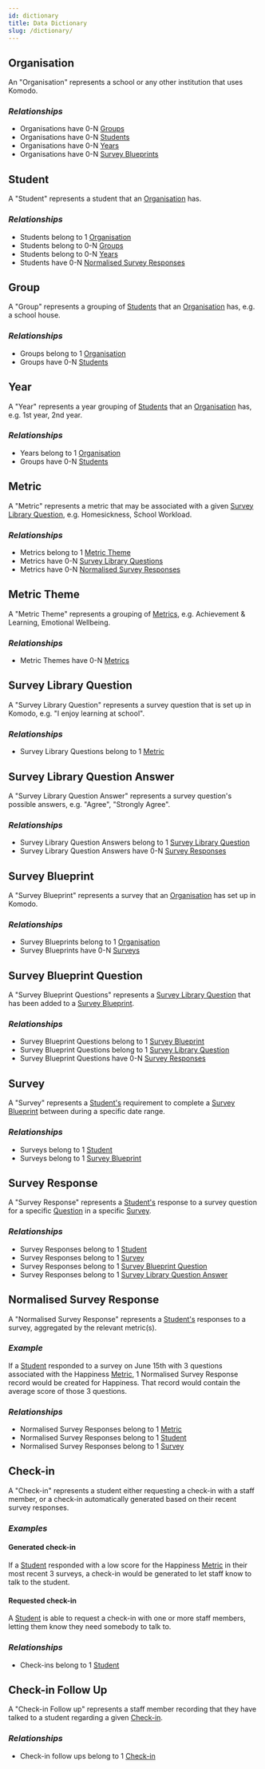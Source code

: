 ```yaml
---
id: dictionary
title: Data Dictionary
slug: /dictionary/
---
```


## Organisation

An "Organisation" represents a school or any other institution that uses Komodo.

### _Relationships_

-   Organisations have 0-N [Groups](#group)
-   Organisations have 0-N [Students](#student)
-   Organisations have 0-N [Years](#year)
-   Organisations have 0-N [Survey Blueprints](#survey-blueprint)

## Student

A "Student" represents a student that an [Organisation](#organisation) has.

### _Relationships_

-   Students belong to 1 [Organisation](#organisation)
-   Students belong to 0-N [Groups](#group)
-   Students belong to 0-N [Years](#year)
-   Students have 0-N [Normalised Survey Responses](#normalised-survey-response)

## Group

A "Group" represents a grouping of [Students](#student) that an [Organisation](#organisation) has, e.g. a school house.

### _Relationships_

-   Groups belong to 1 [Organisation](#organisation)
-   Groups have 0-N [Students](#student)

## Year

A "Year" represents a year grouping of [Students](#student) that an [Organisation](#organisation) has, e.g. 1st year, 2nd year.

### _Relationships_

-   Years belong to 1 [Organisation](#organisation)
-   Groups have 0-N [Students](#student)

## Metric

A "Metric" represents a metric that may be associated with a given [Survey Library Question](#survey-library-question), e.g. Homesickness, School Workload.

### _Relationships_

-   Metrics belong to 1 [Metric Theme](#metric-theme)
-   Metrics have 0-N [Survey Library Questions](#survey-library-question)
-   Metrics have 0-N [Normalised Survey Responses](#normalised-survey-response)

## Metric Theme

A "Metric Theme" represents a grouping of [Metrics](#metric), e.g. Achievement & Learning, Emotional Wellbeing.

### _Relationships_

-   Metric Themes have 0-N [Metrics](#metric)

## Survey Library Question

A "Survey Library Question" represents a survey question that is set up in Komodo, e.g. "I enjoy learning at school".

### _Relationships_

-   Survey Library Questions belong to 1 [Metric](#metric)

## Survey Library Question Answer

A "Survey Library Question Answer" represents a survey question's possible answers, e.g. "Agree", "Strongly Agree".

### _Relationships_

-   Survey Library Question Answers belong to 1 [Survey Library Question](#survey-library-question)
-   Survey Library Question Answers have 0-N [Survey Responses](#survey-response)

## Survey Blueprint

A "Survey Blueprint" represents a survey that an [Organisation](#organisation) has set up in Komodo.

### _Relationships_

-   Survey Blueprints belong to 1 [Organisation](#organisation)
-   Survey Blueprints have 0-N [Surveys](#survey)

## Survey Blueprint Question

A "Survey Blueprint Questions" represents a [Survey Library Question](#survey-library-question) that has been added to a [Survey Blueprint](#survey-blueprint).

### _Relationships_

-   Survey Blueprint Questions belong to 1 [Survey Blueprint](#survey-blueprint)
-   Survey Blueprint Questions belong to 1 [Survey Library Question](#survey-library-question)
-   Survey Blueprint Questions have 0-N [Survey Responses](#survey-response)

## Survey

A "Survey" represents a [Student's](#student) requirement to complete a [Survey Blueprint](#survey-blueprint) between during a specific date range.

### _Relationships_

-   Surveys belong to 1 [Student](#student)
-   Surveys belong to 1 [Survey Blueprint](#survey-blueprint)

## Survey Response

A "Survey Response" represents a [Student's](#student) response to a survey question for a specific [Question](#survey-blueprint-question) in a specific [Survey](#survey).

### _Relationships_

-   Survey Responses belong to 1 [Student](#student)
-   Survey Responses belong to 1 [Survey](#survey)
-   Survey Responses belong to 1 [Survey Blueprint Question](#survey-blueprint-question)
-   Survey Responses belong to 1 [Survey Library Question Answer](#survey-library-question-answer)

## Normalised Survey Response

A "Normalised Survey Response" represents a [Student's](#student) responses to a survey, aggregated by the relevant metric(s).

### _Example_

If a [Student](#student) responded to a survey on June 15th with 3 questions associated with the Happiness [Metric](#metric), 1 Normalised Survey Response
record would be created for Happiness. That record would contain the average score of those 3 questions.

### _Relationships_

-   Normalised Survey Responses belong to 1 [Metric](#metric)
-   Normalised Survey Responses belong to 1 [Student](#student)
-   Normalised Survey Responses belong to 1 [Survey](#survey)

## Check-in

A "Check-in" represents a student either requesting a check-in with a staff member, or a check-in automatically generated based on their recent survey responses.

### _Examples_

#### Generated check-in

If a [Student](#student) responded with a low score for the Happiness [Metric](#metric) in their most recent 3 surveys, a check-in would be generated to let staff know to talk to the student.

#### Requested check-in

A [Student](#student) is able to request a check-in with one or more staff members, letting them know they need somebody to talk to.

### _Relationships_

-   Check-ins belong to 1 [Student](#student)

## Check-in Follow Up

A "Check-in Follow up" represents a staff member recording that they have talked to a student regarding a given [Check-in](#check-in).

### _Relationships_

-   Check-in follow ups belong to 1 [Check-in](#check-in)
